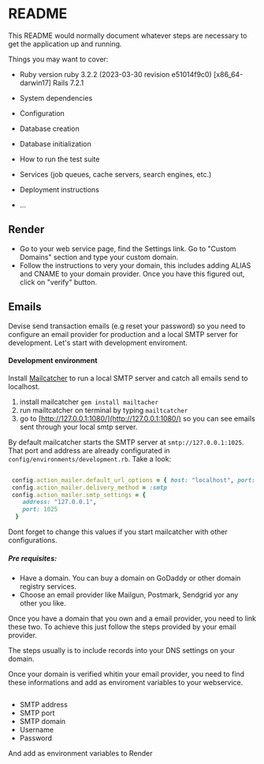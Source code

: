 # README

This README would normally document whatever steps are necessary to get the
application up and running.

Things you may want to cover:

* Ruby version
ruby 3.2.2 (2023-03-30 revision e51014f9c0) [x86_64-darwin17]
Rails 7.2.1

* System dependencies

* Configuration

* Database creation

* Database initialization

* How to run the test suite

* Services (job queues, cache servers, search engines, etc.)

* Deployment instructions

* ...

## Render
- Go to your web service page, find the Settings link. Go to "Custom Domains" section and type your custom domain.
- Follow the instructions to very your domain, this includes adding ALIAS and CNAME to your domain provider. Once you have this figured out, click on "verify" button.



## Emails
Devise send transaction emails (e.g reset your password) so you need to configure an email provider for production and a local SMTP server for development. Let's start with development enviroment.
#### Development environment
Install [Mailcatcher](https://mailcatcher.me/) to run a local SMTP server and catch all emails send to localhost.

1) install mailcatcher `gem install mailtacher`
2) run mailtcatcher on terminal by typing `mailtcatcher`
3) go to [http://127.0.0.1:1080/](http://127.0.0.1:1080/) so you can see emails sent through your local smtp server.

By default mailcatcher starts the SMTP server at `smtp://127.0.0.1:1025`. That port and address are already configurated in `config/environments/development.rb`. Take a look:
```ruby

 config.action_mailer.default_url_options = { host: "localhost", port: 3000 }
 config.action_mailer.delivery_method = :smtp
 config.action_mailer.smtp_settings = {
    address: "127.0.0.1",
    port: 1025
  }

```

Dont forget to change this values if you start mailcatcher with other configurations.


##### Pre requisites:
- Have a domain. You can buy a domain on GoDaddy or other domain registry services.
- Choose an email provider like Mailgun, Postmark, Sendgrid yor any other you like.

Once you have a domain that you own and a email provider, you need to link these two. To achieve this just follow the steps provided by your email provider.

The steps usually is to include records into your DNS settings on your domain.

Once your domain is verified whitin your email provider, you need to find these informations and add as enviroment variables to your webservice.

```
```

- SMTP address
- SMTP port
- SMTP domain
- Username
- Password

And add as environment variables to Render
